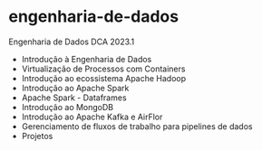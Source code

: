# engenharia-de-dados
Engenharia de Dados DCA 2023.1

-   Introdução à Engenharia de Dados
-   Virtualização de Processos com Containers
-   Introdução ao ecossistema Apache Hadoop
-   Introdução ao Apache Spark
-   Apache Spark - Dataframes
-   Introdução ao MongoDB
-   Introdução ao Apache Kafka e AirFlor
-   Gerenciamento de fluxos de trabalho para pipelines de dados
-   Projetos
